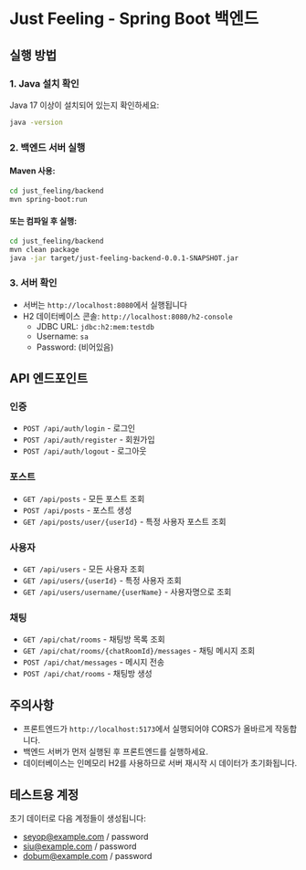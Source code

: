 # Just Feeling - Spring Boot 백엔드

## 실행 방법

### 1. Java 설치 확인
Java 17 이상이 설치되어 있는지 확인하세요:
```bash
java -version
```

### 2. 백엔드 서버 실행

#### Maven 사용:
```bash
cd just_feeling/backend
mvn spring-boot:run
```

#### 또는 컴파일 후 실행:
```bash
cd just_feeling/backend
mvn clean package
java -jar target/just-feeling-backend-0.0.1-SNAPSHOT.jar
```

### 3. 서버 확인
- 서버는 `http://localhost:8080`에서 실행됩니다
- H2 데이터베이스 콘솔: `http://localhost:8080/h2-console`
  - JDBC URL: `jdbc:h2:mem:testdb`
  - Username: `sa`
  - Password: (비어있음)

## API 엔드포인트

### 인증
- `POST /api/auth/login` - 로그인
- `POST /api/auth/register` - 회원가입
- `POST /api/auth/logout` - 로그아웃

### 포스트
- `GET /api/posts` - 모든 포스트 조회
- `POST /api/posts` - 포스트 생성
- `GET /api/posts/user/{userId}` - 특정 사용자 포스트 조회

### 사용자
- `GET /api/users` - 모든 사용자 조회
- `GET /api/users/{userId}` - 특정 사용자 조회
- `GET /api/users/username/{userName}` - 사용자명으로 조회

### 채팅
- `GET /api/chat/rooms` - 채팅방 목록 조회
- `GET /api/chat/rooms/{chatRoomId}/messages` - 채팅 메시지 조회
- `POST /api/chat/messages` - 메시지 전송
- `POST /api/chat/rooms` - 채팅방 생성

## 주의사항

- 프론트엔드가 `http://localhost:5173`에서 실행되어야 CORS가 올바르게 작동합니다.
- 백엔드 서버가 먼저 실행된 후 프론트엔드를 실행하세요.
- 데이터베이스는 인메모리 H2를 사용하므로 서버 재시작 시 데이터가 초기화됩니다.

## 테스트용 계정
초기 데이터로 다음 계정들이 생성됩니다:
- seyop@example.com / password
- siu@example.com / password  
- dobum@example.com / password 